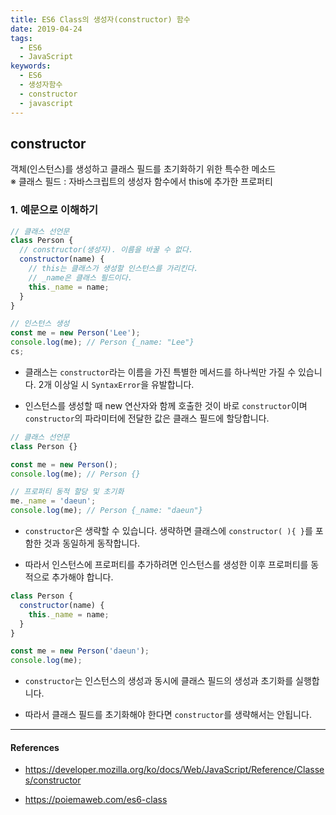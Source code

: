 ```yaml
---
title: ES6 Class의 생성자(constructor) 함수
date: 2019-04-24
tags:
  - ES6
  - JavaScript
keywords:
  - ES6
  - 생성자함수
  - constructor
  - javascript
---
```


## constructor

객체(인스턴스)를 생성하고 클래스 필드를 초기화하기 위한 특수한 메소드  
※ 클래스 필드 : 자바스크립트의 생성자 함수에서 this에 추가한 프로퍼티

### 1. 예문으로 이해하기

```javascript
// 클래스 선언문
class Person {
  // constructor(생성자). 이름을 바꿀 수 없다.
  constructor(name) {
    // this는 클래스가 생성할 인스턴스를 가리킨다.
    // _name은 클래스 필드이다.
    this._name = name;
  }
}

// 인스턴스 생성
const me = new Person('Lee');
console.log(me); // Person {_name: "Lee"}
cs;
```

- 클래스는 `constructor`라는 이름을 가진 특별한 메서드를 하나씩만 가질 수 있습니다. 2개 이상일 시 `SyntaxError`을 유발합니다.

- 인스턴스를 생성할 때 new 연산자와 함께 호출한 것이 바로 `constructor`이며 `constructor`의 파라미터에 전달한 값은 클래스 필드에 할당합니다.

```javascript
// 클래스 선언문
class Person {}

const me = new Person();
console.log(me); // Person {}

// 프로퍼티 동적 할당 및 초기화
me._name = 'daeun';
console.log(me); // Person {_name: "daeun"}
```

- `constructor`은 생략할 수 있습니다. 생략하면 클래스에 `constructor( ){ }`를 포함한 것과 동일하게 동작합니다.

- 따라서 인스턴스에 프로퍼티를 추가하려면 인스턴스를 생성한 이후 프로퍼티를 동적으로 추가해야 합니다.

```javascript
class Person {
  constructor(name) {
    this._name = name;
  }
}

const me = new Person('daeun');
console.log(me);
```

- `constructor`는 인스턴스의 생성과 동시에 클래스 필드의 생성과 초기화를 실행합니다.

- 따라서 클래스 필드를 초기화해야 한다면 `constructor`를 생략해서는 안됩니다.

---

#### References

- https://developer.mozilla.org/ko/docs/Web/JavaScript/Reference/Classes/constructor

- https://poiemaweb.com/es6-class
